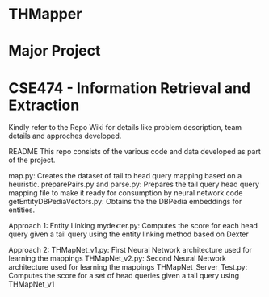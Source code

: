 # THMapper
# Major Project
# CSE474 - Information Retrieval and Extraction

Kindly refer to the Repo Wiki for details like problem description, team details and approches developed.

README
This repo consists of the various code and data developed as part of the project.

map.py: Creates the dataset of tail to head query mapping based on a heuristic.
preparePairs.py and parse.py: Prepares the tail query head query mapping file to make it ready for consumption by neural network code
getEntityDBPediaVectors.py: Obtains the the DBPedia embeddings for entities.

Approach 1: Entity Linking
mydexter.py: Computes the score for each head query given a tail query using the entity linking method based on Dexter

Approach 2:
THMapNet_v1.py: First Neural Network architecture used for learning the mappings
THMapNet_v2.py: Second Neural Network architecture used for learning the mappings
THMapNet_Server_Test.py: Computes the score for a set of head queries given a tail query using THMapNet_v1
